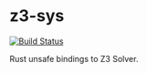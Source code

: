 # z3-sys

[![Build Status](https://travis-ci.org/snf/z3-sys.svg?branch=master)](https://travis-ci.org/snf/z3-sys)

Rust unsafe bindings to Z3 Solver.